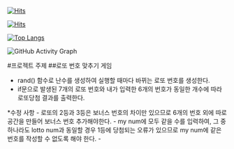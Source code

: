 [![Hits](https://hits.seeyoufarm.com/api/count/incr/badge.svg?url=https%3A%2F%2Fgithub.com%2Foencao1041%2Foencao1041&count_bg=%23FFFFFF&title_bg=%23FF00AA&icon=instagram.svg&icon_color=%23FFFFFF&title=chaeyeong+Instagram&edge_flat=false)](https://instagram.com/chaecheao)

[![Hits](https://hits.seeyoufarm.com/api/count/incr/badge.svg?url=https%3A%2F%2Fgithub.com%2Foencao1041%2Foencao1041&count_bg=%23FFFFFF&title_bg=%231EC800&icon=blogger.svg&icon_color=%23FFFFFF&title=chaeyeong+naverblog&edge_flat=false)](https://blog.naver.com/119dpdltm)

[![Top Langs](https://github-readme-stats.vercel.app/api/top-langs/?username=oencao1041)](https://search.pstatic.net/common/?src=http%3A%2F%2Fblogfiles.naver.net%2FMjAyMTAyMjFfMjY2%2FMDAxNjEzODg2NDMwODc4.NHnc5MFtdvGt19i3R1ystVGjNMtOdl3Jk2iLprVqrcgg.xGqpUazYPmEiCHBPT0N4XDoOAcUMCACQF69T8msx1Mgg.PNG.amelblue%2F3547168412_92utryhW_792e5523ecbd7ef46c1f8e51a945d81c39f53ece.png&type=sc960_832)

![GitHub Activity Graph](https://activity-graph.herokuapp.com/graph?username=oencao1041)  



#프로젝트 주제
##로또 번호 맞추기 게임
- rand() 함수로 난수를 생성하여 실행할 때마다 바뀌는 로또 번호를 생성한다.
- if문으로 발생된 7개의 로또 번호와 내가 입력한 6개의 번호가 동일한 개수에 따라 로또당첨 결과를 출력한다.


*수정 사항
    - 로또의 2등과 3등은 보너스 번호의 차이만 있으므로
      6개의 번호 외에 따로 공간을 만들어 보너스 번호 추가해야한다.
    - my num에 모두 같을 수를 입력하여, 그 중 하나라도 lotto num과 동일할 경우 1등에 당첨되는 오류가 있으므로
      my num에 같은 번호를 작성할 수 없도록 해야 한다.
    - 
